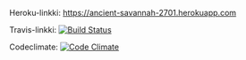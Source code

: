﻿Heroku-linkki:
https://ancient-savannah-2701.herokuapp.com

Travis-linkki:
[![Build Status](https://travis-ci.org/oplindstr/wadror.png)](https://travis-ci.org/oplindstr/wadror)
  
Codeclimate:
[![Code Climate](https://codeclimate.com/github/oplindstr/wadror.png)](https://codeclimate.com/github/oplindstr/wadror)